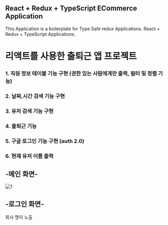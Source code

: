 
## React + Redux + TypeScript ECommerce Application

This Application is a boilerplate for Type Safe redux Applications. React + Redux + TypeScript Applications.

# 리액트를 사용한 출퇴근 앱 프로젝트


### 1. 직원 정보 테이블 기능 구현 (권한 있는 사람에게만 출력, 필터 및 정렬 기능)
### 2. 날짜,시간 검색 기능 구현
### 3. 유저 검색 기능 구현
### 4. 출퇴근 기능
### 5. 구글 로그인 기능 구현 (auth 2.0)
### 6. 현재 유저 이름 출력

## -메인 화면-
![1](https://user-images.githubusercontent.com/76561461/177563825-598f17b4-6d92-4155-9c0b-a874681e7723.PNG)

## -로그인 화면-
회사 명이 노출
